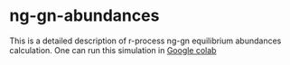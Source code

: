 # ng-gn-abundances
This is a detailed description of r-process ng-gn equilibrium abundances calculation. One can run this simulation in [Google colab](https://colab.research.google.com/github/mengkel/ng-gn-abundances/blob/main/plot_ng_abunds.ipynb#scrollTo=3zq02vnNVvlW)
